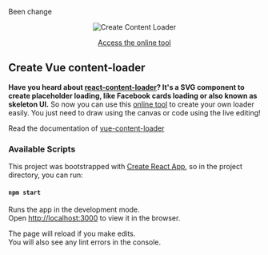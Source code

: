 Been change

<p align="center">
  <img src="https://user-images.githubusercontent.com/4838076/38386691-d5d7fdc8-38eb-11e8-8845-8a6bdf581481.gif" alt="Create Content Loader" title="Create Content Loader" />
</p>

<p align="center">
  <a href="https://danilowoz.github.io/create-vue-content-loader/">Access the online tool</a>
</p>

## Create Vue content-loader

**Have you heard about [react-content-loader](https://github.com/danilowoz/react-content-loader)? It's a SVG component to create placeholder loading, like Facebook cards loading or also known as skeleton UI.** So now you can use this [online tool](https://danilowoz.github.io/create-vue-content-loader/) to create your own loader easily. You just need to draw using the canvas or code using the live editing!

Read the documentation of [vue-content-loader](https://github.com/egoist/vue-content-loader)

### Available Scripts

This project was bootstrapped with [Create React App](https://github.com/facebookincubator/create-react-app), so in the project directory, you can run:

#### `npm start`

Runs the app in the development mode.<br>
Open [http://localhost:3000](http://localhost:3000) to view it in the browser.

The page will reload if you make edits.<br>
You will also see any lint errors in the console.
